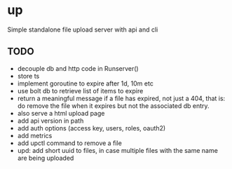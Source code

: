 # up
Simple standalone file upload server with api and cli

## TODO

- decouple db and http code in Runserver()
- store ts
- implement goroutine to expire after 1d, 10m etc
- use bolt db to retrieve list of items to expire
- return a meaningful  message if a file has expired,  not just a 404,
  that is: do  remove the file when it expires  but not the associated
  db entry.
- also serve a html upload page
- add api version in path
- add auth options (access key, users, roles, oauth2)
- add metrics
- add upctl command to remove a file
- upd: add short  uuid to files, in case multiple  files with the same
  name are being uploaded
